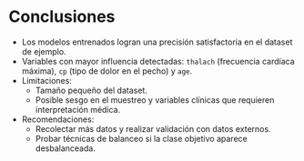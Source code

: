 # Conclusiones

- Los modelos entrenados logran una precisión satisfactoria en el dataset de ejemplo.
- Variables con mayor influencia detectadas: `thalach` (frecuencia cardíaca máxima), `cp` (tipo de dolor en el pecho) y `age`.
- Limitaciones:
  - Tamaño pequeño del dataset.
  - Posible sesgo en el muestreo y variables clínicas que requieren interpretación médica.
- Recomendaciones:
  - Recolectar más datos y realizar validación con datos externos.
  - Probar técnicas de balanceo si la clase objetivo aparece desbalanceada.
